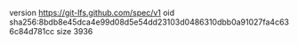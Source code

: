 version https://git-lfs.github.com/spec/v1
oid sha256:8bdb8e45dca4e99d08d5e54dd23103d0486310dbb0a91027fa4c636c84d781cc
size 3936
